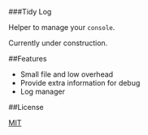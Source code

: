 ###Tidy Log

Helper to manage your `console`.

Currently under construction.

##Features

* Small file and low overhead
* Provide extra information for debug
* Log manager

##License

[MIT](LICENSE)